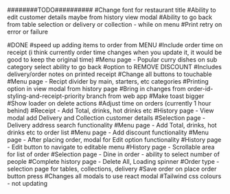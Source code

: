 ########TODO##########
#Change font for restaurant title
#Ability to edit customer details maybe from history view modal
#Ability to go back from table selection or delivery or collection - while on menu
#Print retry on error or failure

#DONE
#speed up adding items to order from MENU
#Include order time on receipt (i think currently order time changes when you update it, it would be good to keep the original time)
#Menu page - Popular curry dishes on sub category select ability to go back
#option to REMOVE DISCOUNT
#Includes delivery/order notes on printed receipt
#Change all buttons to touchable
#Menu page - Recipt divider by main, starters, etc categories
#Printing option in view modal from history page
#Bring in changes from order-id-styling-and-receipt-priority branch from web app
#Make toast bigger
#Show loader on delete actions
#Adjust time on orders (currently 1 hour behind)
#Receipt - Add Total, drinks, hot drinks etc
#History page - View modal add Delivery and Collection customer details
#Selection page - Delivery address search functionality
#Menu page - Add Total, drinks, hot drinks etc to order list
#Menu page - Add discount functionality
#Menu page - After placing order, modal for Edit option functionality
#History page - Edit button to navigate to editable menu
#History page - Scrollable area for list of order
#Selection page - Dine in order - ability to select number of people
#Complete history page - Delete All, Loading spinner
#Order type - selection page for tables, collections, delivery
#Save order on place order button press
#Changes all modals to use react modal
#Tailwind css colours - not updating
